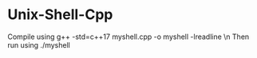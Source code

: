# Unix-Shell-Cpp

Compile using g++ -std=c++17 myshell.cpp -o myshell -lreadline \n
Then run using  ./myshell
